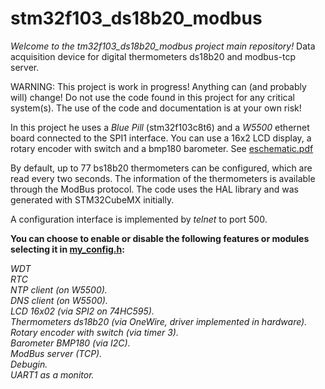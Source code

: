# stm32f103_ds18b20_modbus

_Welcome to the tm32f103_ds18b20_modbus project main repository!_ Data
acquisition device for digital thermometers ds18b20 and modbus-tcp server.

WARNING: This project is work in progress! Anything can (and probably
will) change! Do not use the code found in this project for any
critical system(s). The use of the code and documentation is at your
own risk!

In this project he uses a *Blue Pill* (stm32f103c8t6) and a *W5500*
ethernet board connected to the SPI1 interface. You can use a 16x2 LCD
display, a rotary encoder with switch and a bmp180 barometer. See
[eschematic.pdf](eschematic.pdf)

By default, up to 77 bs18b20 thermometers can be configured, which are
read every two seconds. The information of the thermometers is
available through the ModBus protocol. The code uses the HAL library
and was generated with STM32CubeMX initially.

A configuration interface is implemented by _telnet_ to port 500.

**You can choose to enable or disable the following features or
  modules selecting it in [my_config.h](Inc/my_config.h):**

*WDT*<br>
*RTC*<br> 
*NTP client (on W5500).*<br>
*DNS client (on W5500).*<br>
*LCD 16x02 (via SPI2 on 74HC595).*<br>
*Thermometers ds18b20 (via OneWire, driver implemented in hardware).*<br>
*Rotary encoder with switch (via timer 3).*<br>
*Barometer BMP180 (via I2C).*<br>
*ModBus server (TCP).*<br>
*Debugin.*<br>
*UART1 as a monitor.*<br>

